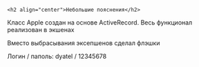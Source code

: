 
    <h2 align="center">Небольшие пояснения</h2>


<p>Класс Apple создан на основе ActiveRecord. Весь функционал реализован в экшенах</p>
<p>Вместо выбрасывания эксепшенов сделал флэшки</p>
<p>Логин / паполь: dyatel / 12345678</p>


